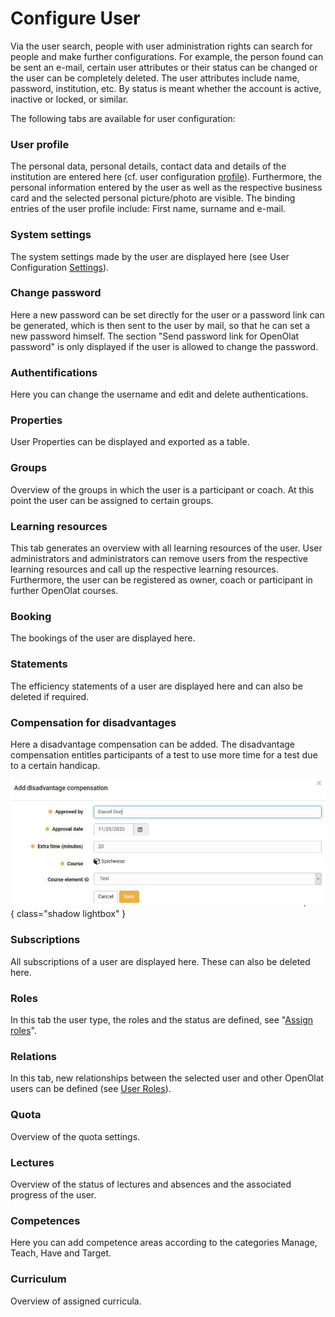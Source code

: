 # Configure User

Via the user search, people with user administration rights can search for
people and make further configurations. For example, the person found can be
sent an e-mail, certain user attributes or their status can be changed or the
user can be completely deleted. The user attributes include name, password,
institution, etc. By status is meant whether the account is active, inactive
or locked, or similar.

The following tabs are available for user configuration:

### User profile

The personal data, personal details, contact data and details of the
institution are entered here (cf. user configuration
[profile](../../manual_user/personal_menu/Configuration.md#profile)). Furthermore, the
personal information entered by the user as well as the respective business
card and the selected personal picture/photo are visible. The binding entries
of the user profile include: First name, surname and e-mail.  

  
### System settings

The system settings made by the user are displayed here (see User
Configuration [Settings](../../manual_user/personal_menu/Configuration.md#settings)).  
  
### Change password

Here a new password can be set directly for the user or a password link can
be generated, which is then sent to the user by mail, so that he can set a new
password himself. The section "Send password link for OpenOlat password" is
only displayed if the user is allowed to change the password.  
  
### Authentifications

Here you can change the username and edit and delete authentications.  
  
### Properties

User Properties can be displayed and exported as a table.  
  
### Groups

Overview of the groups in which the user is a participant or coach. At this
point the user can be assigned to certain groups.  
  
### Learning resources

This tab generates an overview with all learning resources of the user. User
administrators and administrators can remove users from the respective
learning resources and call up the respective learning resources.
Furthermore, the user can be registered as owner, coach or participant in
further OpenOlat courses.  
  
### Booking

The bookings of the user are displayed here.  
  
### Statements

The efficiency statements of a user are displayed here and can also be
deleted if required.  
  
### Compensation for disadvantages

Here a disadvantage compensation can be added. The disadvantage compensation
entitles participants of a test to use more time for a test due to a certain
handicap.

![](assets/disadvantage_compensation.jpg){ class="shadow lightbox" }
  
### Subscriptions

All subscriptions of a user are displayed here. These can also be deleted
here.  
  
### Roles

In this tab the user type, the roles and the status are defined, see
"[Assign roles](Assign_roles.md)".  
  
### Relations

In this tab, new relationships between the selected user and other OpenOlat
users can be defined (see [User Roles](index.md)).  
  
### Quota

Overview of the quota settings.  
  
### Lectures

Overview of the status of lectures and absences and the associated progress
of the user.  
  
### Competences

Here you can add competence areas according to the categories Manage, Teach,
Have and Target.  
  
### Curriculum

Overview of assigned curricula.  

